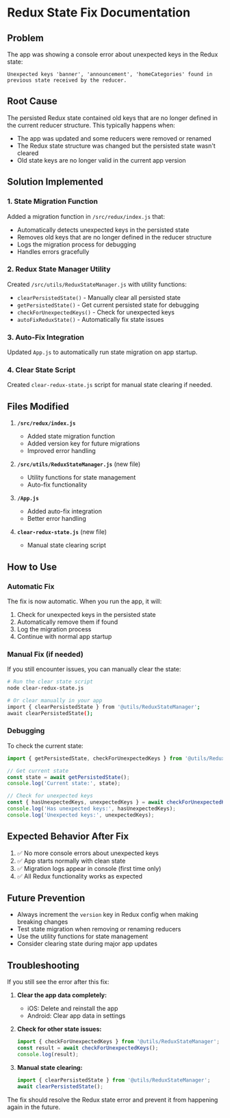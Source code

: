 # Redux State Fix Documentation

## Problem
The app was showing a console error about unexpected keys in the Redux state:
```
Unexpected keys 'banner', 'announcement', 'homeCategories' found in previous state received by the reducer.
```

## Root Cause
The persisted Redux state contained old keys that are no longer defined in the current reducer structure. This typically happens when:
- The app was updated and some reducers were removed or renamed
- The Redux state structure was changed but the persisted state wasn't cleared
- Old state keys are no longer valid in the current app version

## Solution Implemented

### 1. State Migration Function
Added a migration function in `/src/redux/index.js` that:
- Automatically detects unexpected keys in the persisted state
- Removes old keys that are no longer defined in the reducer structure
- Logs the migration process for debugging
- Handles errors gracefully

### 2. Redux State Manager Utility
Created `/src/utils/ReduxStateManager.js` with utility functions:
- `clearPersistedState()` - Manually clear all persisted state
- `getPersistedState()` - Get current persisted state for debugging
- `checkForUnexpectedKeys()` - Check for unexpected keys
- `autoFixReduxState()` - Automatically fix state issues

### 3. Auto-Fix Integration
Updated `App.js` to automatically run state migration on app startup.

### 4. Clear State Script
Created `clear-redux-state.js` script for manual state clearing if needed.

## Files Modified

1. **`/src/redux/index.js`**
   - Added state migration function
   - Added version key for future migrations
   - Improved error handling

2. **`/src/utils/ReduxStateManager.js`** (new file)
   - Utility functions for state management
   - Auto-fix functionality

3. **`/App.js`**
   - Added auto-fix integration
   - Better error handling

4. **`clear-redux-state.js`** (new file)
   - Manual state clearing script

## How to Use

### Automatic Fix
The fix is now automatic. When you run the app, it will:
1. Check for unexpected keys in the persisted state
2. Automatically remove them if found
3. Log the migration process
4. Continue with normal app startup

### Manual Fix (if needed)
If you still encounter issues, you can manually clear the state:

```bash
# Run the clear state script
node clear-redux-state.js

# Or clear manually in your app
import { clearPersistedState } from '@utils/ReduxStateManager';
await clearPersistedState();
```

### Debugging
To check the current state:
```javascript
import { getPersistedState, checkForUnexpectedKeys } from '@utils/ReduxStateManager';

// Get current state
const state = await getPersistedState();
console.log('Current state:', state);

// Check for unexpected keys
const { hasUnexpectedKeys, unexpectedKeys } = await checkForUnexpectedKeys();
console.log('Has unexpected keys:', hasUnexpectedKeys);
console.log('Unexpected keys:', unexpectedKeys);
```

## Expected Behavior After Fix

1. ✅ No more console errors about unexpected keys
2. ✅ App starts normally with clean state
3. ✅ Migration logs appear in console (first time only)
4. ✅ All Redux functionality works as expected

## Future Prevention

- Always increment the `version` key in Redux config when making breaking changes
- Test state migration when removing or renaming reducers
- Use the utility functions for state management
- Consider clearing state during major app updates

## Troubleshooting

If you still see the error after this fix:

1. **Clear the app data completely:**
   - iOS: Delete and reinstall the app
   - Android: Clear app data in settings

2. **Check for other state issues:**
   ```javascript
   import { checkForUnexpectedKeys } from '@utils/ReduxStateManager';
   const result = await checkForUnexpectedKeys();
   console.log(result);
   ```

3. **Manual state clearing:**
   ```javascript
   import { clearPersistedState } from '@utils/ReduxStateManager';
   await clearPersistedState();
   ```

The fix should resolve the Redux state error and prevent it from happening again in the future.
